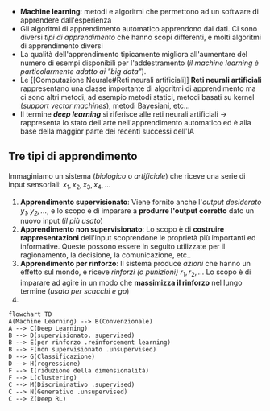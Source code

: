 - **Machine learning**: metodi e algoritmi che permettono ad un software di apprendere dall'esperienza
- Gli algoritmi di apprendimento automatico apprendono dai dati. Ci sono diversi *tipi di apprendimento* che hanno scopi differenti, e molti algoritmi di apprendimento diversi
- La qualità dell'apprendimento tipicamente migliora all'aumentare del numero di esempi disponibili per l'addestramento (*il machine learning è particolarmente adatto ai "big data"*).
- Le [[Computazione Neurale#Reti neurali artificiali]] **Reti neurali artificiali** rappresentano una classe importante di algoritmi di apprendimento ma ci sono altri metodi, ad esempio metodi statici, metodi basati su kernel (*support vector machines*), metodi Bayesiani, etc...
- Il termine **_deep learning_** si riferisce alle reti neurali artificiali -> rappresenta lo stato dell'arte nell'apprendimento automatico ed è alla base della maggior parte dei recenti successi dell'IA
## Tre tipi di apprendimento
Immaginiamo un sistema (*biologico* o *artificiale*) che riceve una serie di input sensoriali: $x_1, x_2, x_3, x_4,...$
1. **Apprendimento supervisionato**: Viene fornito anche l'*output desiderato $y_1, y_2,...$*, e lo scopo è di imparare a **produrre l'output corretto** dato un nuovo input (*il più usato*)
2. **Apprendimento non supervisionato**: Lo scopo è di **costruire rappresentazioni** dell'input scoprendone le proprietà più importanti ed informative. Queste possono essere in seguito utilizzate per il ragionamento, la decisione, la comunicazione, etc..
3. **Apprendimento per rinforzo**: Il sistema produce *azioni* che hanno un effetto sul mondo, e riceve *rinforzi (o punizioni)* $r_1,r_2,...$ Lo scopo è di imparare ad agire in un modo che **massimizza il rinforzo** nel lungo termine (*usato per scacchi e go*)
4. 
```mermaid
flowchart TD
A(Machine Learning) --> B(Convenzionale)
A --> C(Deep Learning)
B --> D(supervisionato. supervised)
B --> E(per rinforzo .reinforcement learning)
B --> F(non supervisionato .unsupervised)
D --> G(Classificazione)
D --> H(regressione)
F --> I(riduzione della dimensionalità)
F --> L(clustering)
C --> M(Discriminativo .supervised)
C --> N(Generativo .unsupervised)
C --> Z(Deep RL)
```
